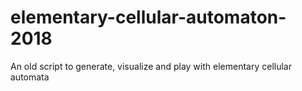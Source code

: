 # elementary-cellular-automaton-2018
An old script to generate, visualize and play with elementary cellular automata
